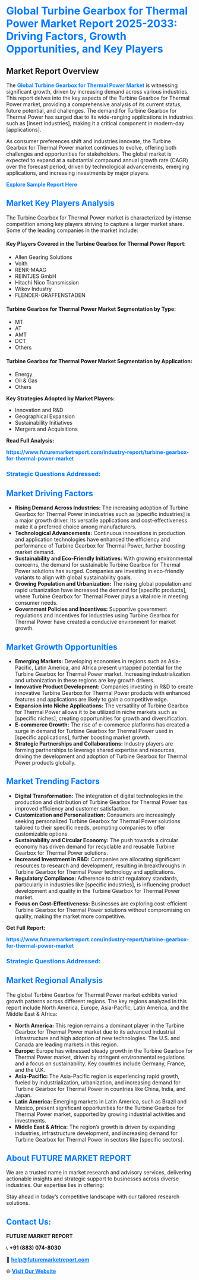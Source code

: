 <h1 style="color: #007BFF;">Global Turbine Gearbox for Thermal Power Market Report 2025-2033: Driving Factors, Growth Opportunities, and Key Players</h1>

<section id="overview">
<h2>Market Report Overview</h2>
<p>The <a href="https://www.futuremarketreport.com/industry-report/turbine-gearbox-for-thermal-power-market" style="color: #007BFF; text-decoration: none;"><strong>Global Turbine Gearbox for Thermal Power Market</strong></a> is witnessing significant growth, driven by increasing demand across various industries. This report delves into the key aspects of the Turbine Gearbox for Thermal Power market, providing a comprehensive analysis of its current status, future potential, and challenges. The demand for Turbine Gearbox for Thermal Power has surged due to its wide-ranging applications in industries such as [insert industries], making it a critical component in modern-day [applications].</p>
<p>As consumer preferences shift and industries innovate, the Turbine Gearbox for Thermal Power market continues to evolve, offering both challenges and opportunities for stakeholders. The global market is expected to expand at a substantial compound annual growth rate (CAGR) over the forecast period, driven by technological advancements, emerging applications, and increasing investments by major players.</p>
</section>

<section id="overview">
<p><a href="https://www.futuremarketreport.com/request-sample/reportId=52805" style="color: #007BFF; text-decoration: none;"><strong>Explore Sample Report Here</strong></a></p>
</section>

<section id="key-players">
<h2 style="color: #007BFF;">Market Key Players Analysis</h2>
<p>The Turbine Gearbox for Thermal Power market is characterized by intense competition among key players striving to capture a larger market share. Some of the leading companies in the market include:</p>
<h4>Key Players Covered in the Turbine Gearbox for Thermal Power Report:</h4>
<ul><li>Allen Gearing Solutions</li><li>Voith</li><li>RENK-MAAG</li><li>REINTJES GmbH</li><li>Hitachi Nico Transmission</li><li>Wikov Industry</li><li>FLENDER-GRAFFENSTADEN</li></ul>
<h4>Turbine Gearbox for Thermal Power Market Segmentation by Type:</h4>
<ul><li>MT</li><li>AT</li><li>AMT</li><li>DCT</li><li>Others</li></ul>

<h4>Turbine Gearbox for Thermal Power Market Segmentation by Application:</h4>
<ul><li>Energy</li><li>Oil &amp; Gas</li><li>Others</li></ul>
<p><strong>Key Strategies Adopted by Market Players:</strong></p>
<ul>
<li>Innovation and R&D</li>
<li>Geographical Expansion</li>
<li>Sustainability Initiatives</li>
<li>Mergers and Acquisitions</li>
</ul>
</section>

<section>
<p><strong>Read Full Analysis: </strong></p><a href="https://www.futuremarketreport.com/industry-report/turbine-gearbox-for-thermal-power-market" style="color: #007BFF; text-decoration: none;"><strong>https://www.futuremarketreport.com/industry-report/turbine-gearbox-for-thermal-power-market</strong></a>
<h3 style="color: #007BFF;">Strategic Questions Addressed:</h3>
</section>

<section id="driving-factors">
<h2 style="color: #007BFF;">Market Driving Factors</h2>
<ul>
<li><strong>Rising Demand Across Industries:</strong> The increasing adoption of Turbine Gearbox for Thermal Power in industries such as [specific industries] is a major growth driver. Its versatile applications and cost-effectiveness make it a preferred choice among manufacturers.</li>
<li><strong>Technological Advancements:</strong> Continuous innovations in production and application technologies have enhanced the efficiency and performance of Turbine Gearbox for Thermal Power, further boosting market demand.</li>
<li><strong>Sustainability and Eco-Friendly Initiatives:</strong> With growing environmental concerns, the demand for sustainable Turbine Gearbox for Thermal Power solutions has surged. Companies are investing in eco-friendly variants to align with global sustainability goals.</li>
<li><strong>Growing Population and Urbanization:</strong> The rising global population and rapid urbanization have increased the demand for [specific products], where Turbine Gearbox for Thermal Power plays a vital role in meeting consumer needs.</li>
<li><strong>Government Policies and Incentives:</strong> Supportive government regulations and incentives for industries using Turbine Gearbox for Thermal Power have created a conducive environment for market growth.</li>
</ul>
</section>

<section id="growth-opportunities">
<h2 style="color: #007BFF;">Market Growth Opportunities</h2>
<ul>
<li><strong>Emerging Markets:</strong> Developing economies in regions such as Asia-Pacific, Latin America, and Africa present untapped potential for the Turbine Gearbox for Thermal Power market. Increasing industrialization and urbanization in these regions are key growth drivers.</li>
<li><strong>Innovative Product Development:</strong> Companies investing in R&D to create innovative Turbine Gearbox for Thermal Power products with enhanced features and applications are likely to gain a competitive edge.</li>
<li><strong>Expansion into Niche Applications:</strong> The versatility of Turbine Gearbox for Thermal Power allows it to be utilized in niche markets such as [specific niches], creating opportunities for growth and diversification.</li>
<li><strong>E-commerce Growth:</strong> The rise of e-commerce platforms has created a surge in demand for Turbine Gearbox for Thermal Power used in [specific applications], further boosting market growth.</li>
<li><strong>Strategic Partnerships and Collaborations:</strong> Industry players are forming partnerships to leverage shared expertise and resources, driving the development and adoption of Turbine Gearbox for Thermal Power products globally.</li>
</ul>
</section>

<section id="trending-factors">
<h2 style="color: #007BFF;">Market Trending Factors</h2>
<ul>
<li><strong>Digital Transformation:</strong> The integration of digital technologies in the production and distribution of Turbine Gearbox for Thermal Power has improved efficiency and customer satisfaction.</li>
<li><strong>Customization and Personalization:</strong> Consumers are increasingly seeking personalized Turbine Gearbox for Thermal Power solutions tailored to their specific needs, prompting companies to offer customizable options.</li>
<li><strong>Sustainability and Circular Economy:</strong> The push towards a circular economy has driven demand for recyclable and reusable Turbine Gearbox for Thermal Power solutions.</li>
<li><strong>Increased Investment in R&D:</strong> Companies are allocating significant resources to research and development, resulting in breakthroughs in Turbine Gearbox for Thermal Power technology and applications.</li>
<li><strong>Regulatory Compliance:</strong> Adherence to strict regulatory standards, particularly in industries like [specific industries], is influencing product development and quality in the Turbine Gearbox for Thermal Power market.</li>
<li><strong>Focus on Cost-Effectiveness:</strong> Businesses are exploring cost-efficient Turbine Gearbox for Thermal Power solutions without compromising on quality, making the market more competitive.</li>
</ul>
</section>

<section>
<p><strong>Get Full Report: </strong></p><a href="https://www.futuremarketreport.com/industry-report/turbine-gearbox-for-thermal-power-market" style="color: #007BFF; text-decoration: none;"><strong>https://www.futuremarketreport.com/industry-report/turbine-gearbox-for-thermal-power-market</strong></a>
<h3 style="color: #007BFF;">Strategic Questions Addressed:</h3>
</section>


<section id="regional-analysis">
<h2 style="color: #007BFF;">Market Regional Analysis</h2>
<p>The global Turbine Gearbox for Thermal Power market exhibits varied growth patterns across different regions. The key regions analyzed in this report include North America, Europe, Asia-Pacific, Latin America, and the Middle East & Africa:</p>
<ul>
<li><strong>North America:</strong> This region remains a dominant player in the Turbine Gearbox for Thermal Power market due to its advanced industrial infrastructure and high adoption of new technologies. The U.S. and Canada are leading markets in this region.</li>
<li><strong>Europe:</strong> Europe has witnessed steady growth in the Turbine Gearbox for Thermal Power market, driven by stringent environmental regulations and a focus on sustainability. Key countries include Germany, France, and the U.K.</li>
<li><strong>Asia-Pacific:</strong> The Asia-Pacific region is experiencing rapid growth, fueled by industrialization, urbanization, and increasing demand for Turbine Gearbox for Thermal Power in countries like China, India, and Japan.</li>
<li><strong>Latin America:</strong> Emerging markets in Latin America, such as Brazil and Mexico, present significant opportunities for the Turbine Gearbox for Thermal Power market, supported by growing industrial activities and investments.</li>
<li><strong>Middle East & Africa:</strong> The region’s growth is driven by expanding industries, infrastructure development, and increasing demand for Turbine Gearbox for Thermal Power in sectors like [specific sectors].</li>
</ul>
</section>

<footer>
<h2 style="color: #007BFF;">About FUTURE MARKET REPORT</h2>
<p>We are a trusted name in market research and advisory services, delivering actionable insights and strategic support to businesses across diverse industries. Our expertise lies in offering:</p>

<p>Stay ahead in today’s competitive landscape with our tailored research solutions.</p>

<h2 style="color: #007BFF;">Contact Us:</h2>
<p><strong>FUTURE MARKET REPORT</strong></p>
<p>📞 <strong>+91 (883) 074-8030</strong></p>
<p>📧 <strong><a href="mailto:help@futuremarketreport.com" style="color: #007BFF;">help@futuremarketreport.com</a></strong></p>
<p>🌐 <strong><a href="https://www.futuremarketreport.com/" style="color: #007BFF;">Visit Our Website</a></strong></p>
</footer>
